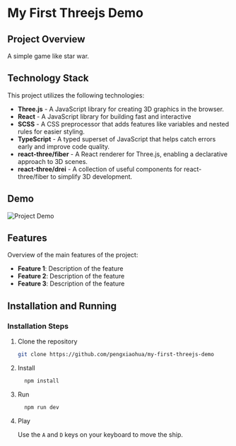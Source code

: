 # My First Threejs Demo

## Project Overview

A simple game like star war.

## Technology Stack

This project utilizes the following technologies:

- **Three.js** - A JavaScript library for creating 3D graphics in the browser.
- **React** - A JavaScript library for building fast and interactive
- **SCSS** - A CSS preprocessor that adds features like variables and nested rules for easier styling.
- **TypeScript** - A typed superset of JavaScript that helps catch errors early and improve code quality.
- **react-three/fiber** - A React renderer for Three.js, enabling a declarative approach to 3D scenes.
- **react-three/drei** - A collection of useful components for react-three/fiber to simplify 3D development.

## Demo

![Project Demo](https://github.com/pengxiaohua/my-first-threejs-demo/blob/main/src/assets/demo.gif)

## Features

Overview of the main features of the project:

- **Feature 1**: Description of the feature
- **Feature 2**: Description of the feature
- **Feature 3**: Description of the feature

## Installation and Running

### Installation Steps

1. Clone the repository

   ```bash
   git clone https://github.com/pengxiaohua/my-first-threejs-demo
   ```

2. Install

   ```bash
     npm install
   ```

3. Run

   ```bash
     npm run dev
   ```

4. Play

   Use the `A` and `D` keys on your keyboard to move the ship.
